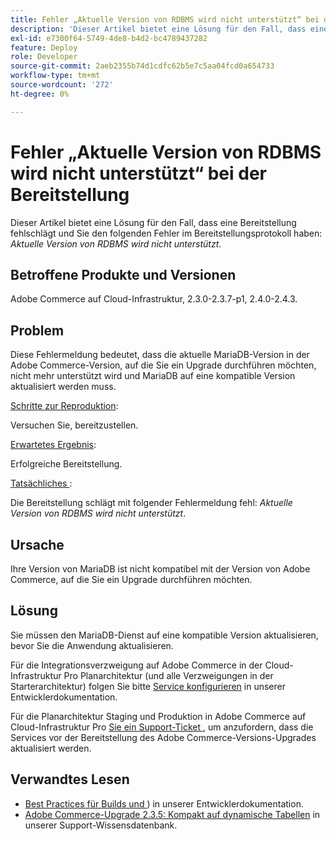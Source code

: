 ```yaml
---
title: Fehler „Aktuelle Version von RDBMS wird nicht unterstützt“ bei der Bereitstellung
description: 'Dieser Artikel bietet eine Lösung für den Fall, dass eine Bereitstellung fehlschlägt und Sie den folgenden Fehler im Bereitstellungsprotokoll haben: *Die aktuelle Version von RDBMS wird nicht unterstützt*.'
exl-id: e7300f64-5749-4de8-b4d2-bc4789437282
feature: Deploy
role: Developer
source-git-commit: 2aeb2355b74d1cdfc62b5e7c5aa04fcd0a654733
workflow-type: tm+mt
source-wordcount: '272'
ht-degree: 0%

---
```


# Fehler „Aktuelle Version von RDBMS wird nicht unterstützt“ bei der Bereitstellung

Dieser Artikel bietet eine Lösung für den Fall, dass eine Bereitstellung fehlschlägt und Sie den folgenden Fehler im Bereitstellungsprotokoll haben: *Aktuelle Version von RDBMS wird nicht unterstützt*.

## Betroffene Produkte und Versionen

Adobe Commerce auf Cloud-Infrastruktur, 2.3.0-2.3.7-p1, 2.4.0-2.4.3.

## Problem

Diese Fehlermeldung bedeutet, dass die aktuelle MariaDB-Version in der Adobe Commerce-Version, auf die Sie ein Upgrade durchführen möchten, nicht mehr unterstützt wird und MariaDB auf eine kompatible Version aktualisiert werden muss.


<u>Schritte zur Reproduktion</u>:

Versuchen Sie, bereitzustellen.

<u>Erwartetes Ergebnis</u>:

Erfolgreiche Bereitstellung.

<u>Tatsächliches </u>:

Die Bereitstellung schlägt mit folgender Fehlermeldung fehl: *Aktuelle Version von RDBMS wird nicht unterstützt*.

## Ursache

Ihre Version von MariaDB ist nicht kompatibel mit der Version von Adobe Commerce, auf die Sie ein Upgrade durchführen möchten.

## Lösung

Sie müssen den MariaDB-Dienst auf eine kompatible Version aktualisieren, bevor Sie die Anwendung aktualisieren.


Für die Integrationsverzweigung auf Adobe Commerce in der Cloud-Infrastruktur Pro Planarchitektur (und alle Verzweigungen in der Starterarchitektur) folgen Sie bitte [Service konfigurieren](https://experienceleague.adobe.com/de/docs/commerce-cloud-service/user-guide/configure/service/services-yaml) in unserer Entwicklerdokumentation.

Für die Planarchitektur Staging und Produktion in Adobe Commerce auf Cloud-Infrastruktur Pro [ Sie ein Support-Ticket ](/help/help-center-guide/help-center/magento-help-center-user-guide.md#submit-ticket), um anzufordern, dass die Services vor der Bereitstellung des Adobe Commerce-Versions-Upgrades aktualisiert werden.


## Verwandtes Lesen

* [Best Practices für Builds und ](https://experienceleague.adobe.com/de/docs/commerce-cloud-service/user-guide/develop/deploy/best-practices#best-practices)) in unserer Entwicklerdokumentation.
* [Adobe Commerce-Upgrade 2.3.5: Kompakt auf dynamische Tabellen](https://experienceleague.adobe.com/docs/commerce-operations/implementation-playbook/best-practices/maintenance/commerce-235-upgrade-prerequisites-mariadb.html?lang=de) in unserer Support-Wissensdatenbank.
